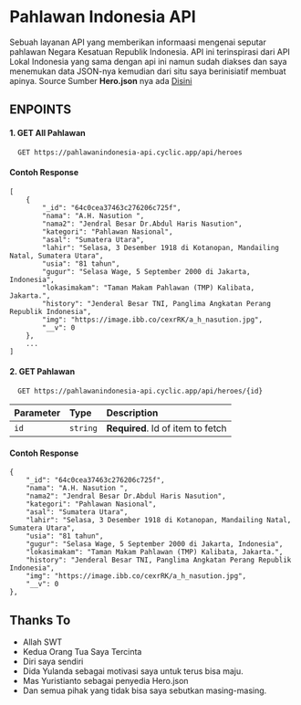 
# Pahlawan Indonesia API

Sebuah layanan API yang memberikan informaasi mengenai seputar pahlawan Negara Kesatuan Republik Indonesia. API ini terinspirasi dari API Lokal Indonesia yang sama dengan api ini namun sudah diakses dan saya menemukan data JSON-nya kemudian dari situ saya berinisiatif membuat apinya. Source Sumber **Hero.json** nya ada <a href="https://gist.github.com/yuristianto/d2b2f75292927f15b633d9f8a3bd4ec6" target="_blank">Disini</a>



## ENPOINTS

#### 1. GET All Pahlawan

```
  GET https://pahlawanindonesia-api.cyclic.app/api/heroes
```
#### Contoh Response
```
[
    {
        "_id": "64c0cea37463c276206c725f",
        "nama": "A.H. Nasution ",
        "nama2": "Jendral Besar Dr.Abdul Haris Nasution",
        "kategori": "Pahlawan Nasional",
        "asal": "Sumatera Utara",
        "lahir": "Selasa, 3 Desember 1918 di Kotanopan, Mandailing Natal, Sumatera Utara",
        "usia": "81 tahun",
        "gugur": "Selasa Wage, 5 September 2000 di Jakarta, Indonesia",
        "lokasimakam": "Taman Makam Pahlawan (TMP) Kalibata, Jakarta.",
        "history": "Jenderal Besar TNI, Panglima Angkatan Perang Republik Indonesia",
        "img": "https://image.ibb.co/cexrRK/a_h_nasution.jpg",
        "__v": 0
    },
    ...
]
````
#### 2. GET Pahlawan

```
  GET https://pahlawanindonesia-api.cyclic.app/api/heroes/{id}
```

| Parameter | Type     | Description                       |
| :-------- | :------- | :-------------------------------- |
| `id`      | `string` | **Required**. Id of item to fetch |

#### Contoh Response
```
{
    "_id": "64c0cea37463c276206c725f",
    "nama": "A.H. Nasution ",
    "nama2": "Jendral Besar Dr.Abdul Haris Nasution",
    "kategori": "Pahlawan Nasional",
    "asal": "Sumatera Utara",
    "lahir": "Selasa, 3 Desember 1918 di Kotanopan, Mandailing Natal, Sumatera Utara",
    "usia": "81 tahun",
    "gugur": "Selasa Wage, 5 September 2000 di Jakarta, Indonesia",
    "lokasimakam": "Taman Makam Pahlawan (TMP) Kalibata, Jakarta.",
    "history": "Jenderal Besar TNI, Panglima Angkatan Perang Republik Indonesia",
    "img": "https://image.ibb.co/cexrRK/a_h_nasution.jpg",
    "__v": 0
},
````


## Thanks To
- Allah SWT
- Kedua Orang Tua Saya Tercinta
- Diri saya sendiri
- Dida Yulanda sebagai motivasi saya untuk terus bisa maju.
- Mas Yuristianto sebagai penyedia Hero.json
- Dan semua pihak yang tidak bisa saya sebutkan masing-masing.

